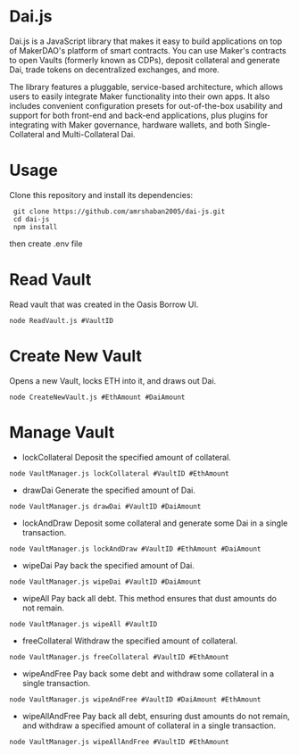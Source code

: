# Dai.js
Dai.js is a JavaScript library that makes it easy to build applications on top of MakerDAO's platform of smart contracts. You can use Maker's contracts to open Vaults (formerly known as CDPs), deposit collateral and generate Dai, trade tokens on decentralized exchanges, and more. 

The library features a pluggable, service-based architecture, which allows users to easily integrate Maker functionality into their own apps. It also includes convenient configuration presets for out-of-the-box usability and support for both front-end and back-end applications, plus plugins for integrating with Maker governance, hardware wallets, and both Single-Collateral and Multi-Collateral Dai.

# Usage

Clone this repository and install its dependencies:

```
 git clone https://github.com/amrshaban2005/dai-js.git
 cd dai-js
 npm install
```
then create .env file

# Read Vault

Read vault that was created in the Oasis Borrow UI. 

```
node ReadVault.js #VaultID
```
# Create New Vault

Opens a new Vault, locks ETH into it, and draws out Dai. 

```
node CreateNewVault.js #EthAmount #DaiAmount
```

# Manage Vault

- lockCollateral
Deposit the specified amount of collateral.
```
node VaultManager.js lockCollateral #VaultID #EthAmount
```
- drawDai
Generate the specified amount of Dai.
```
node VaultManager.js drawDai #VaultID #DaiAmount  
```
- lockAndDraw
Deposit some collateral and generate some Dai in a single transaction.
```
node VaultManager.js lockAndDraw #VaultID #EthAmount #DaiAmount 
```
- wipeDai
Pay back the specified amount of Dai. 
```
node VaultManager.js wipeDai #VaultID #DaiAmount 
```
- wipeAll
Pay back all debt. This method ensures that dust amounts do not remain.
```
node VaultManager.js wipeAll #VaultID 
```
- freeCollateral
Withdraw the specified amount of collateral.
```
node VaultManager.js freeCollateral #VaultID #EthAmount 
```
- wipeAndFree
Pay back some debt and withdraw some collateral in a single transaction.
```
node VaultManager.js wipeAndFree #VaultID #DaiAmount #EthAmount 
```
- wipeAllAndFree
Pay back all debt, ensuring dust amounts do not remain, and withdraw a specified amount of collateral in a single transaction.
```
node VaultManager.js wipeAllAndFree #VaultID #EthAmount 
```
